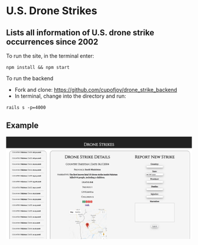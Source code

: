 # U.S. Drone Strikes
## Lists all information of U.S. drone strike occurrences since 2002

To run the site, in the terminal enter:
```
npm install && npm start
```

To run the backend
* Fork and clone: https://github.com/cupofjoy/drone_strike_backend
* In terminal, change into the directory and run:
```
rails s -p=4000
```

## Example
![Screenshot](https://github.com/cupofjoy/drone-stroke-project/blob/master/public/example.png)
